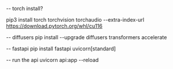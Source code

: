 -- torch install?

pip3 install torch torchvision torchaudio --extra-index-url https://download.pytorch.org/whl/cu116

-- diffusers
pip install --upgrade diffusers transformers accelerate

-- fastapi
pip install fastapi uvicorn[standard]

-- run the api
uvicorn api:app --reload




